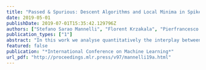 ```yaml
---
title: "Passed & Spurious: Descent Algorithms and Local Minima in Spiked Matrix-Tensor Models"
date: 2019-05-01
publishDate: 2019-07-01T15:35:42.129796Z
authors: ["Stefano Sarao Mannelli", "Florent Krzakala", "Pierfrancesco Urbani", "Lenka Zdeborova"]
publication_types: ["1"]
abstract: "In this work we analyse quantitatively the interplay between the loss landscape and performance of descent algorithms in a prototypical inference problem, the spiked matrix-tensor model. We study a..."
featured: false
publication: "*International Conference on Machine Learning*"
url_pdf: "http://proceedings.mlr.press/v97/mannelli19a.html"
---
```


